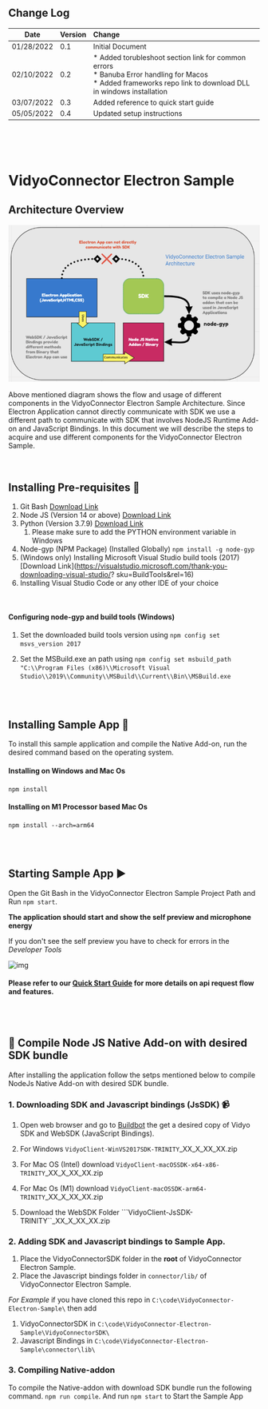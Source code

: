 ﻿## Change Log

|Date|Version|Change|
|---------------|-------|:------|
|01/28/2022|0.1| Initial Document|
|02/10/2022|0.2|* Added torubleshoot section link for common errors <br> * Banuba Error handling for Macos  <br> * Added frameworks repo link to download DLL in windows installation  |
|03/07/2022|0.3| Added reference to quick start guide |
|05/05/2022|0.4| Updated setup instructions |

<br><br><br>

# VidyoConnector Electron Sample 

## Architecture Overview

![App Icon](connector/images/img-overview.png?raw=true "Architecture Overview")

Above mentioned diagram shows the flow and usage of different components in the VidyoConnector Electron Sample Architecture. Since Electron Application cannot directly communicate with SDK we use a different path to communicate with SDK that involves NodeJS Runtime Add-on and JavaScript Bindings. In this document we will describe the steps to acquire and use different components for the VidyoConnector Electron Sample.
<br><br><br>


## Installing Pre-requisites :rocket: 

 1. Git Bash  [Download Link](https://git-scm.com/downloads)
 1. Node JS (Version 14 or above) [Download Link](https://nodejs.org/dist/v18.12.1/node-v18.12.1-x64.msi)
 1. Python (Version 3.7.9) [Download Link](https://www.python.org/downloads/)
    1. Please make sure to add the PYTHON environment variable in Windows
 1. Node-gyp (NPM Package) (Installed Globally) `npm install -g node-gyp`
 1. (Windows only) Installing Microsoft Visual Studio build tools (2017) [Download Link](https://visualstudio.microsoft.com/thank-you-downloading-visual-studio/?
sku=BuildTools&rel=16)
 1. Installing Visual Studio Code or any other IDE of your choice

<br>

#### Configuring node-gyp and build tools (Windows)
1. Set the downloaded build tools version using 
```npm config set msvs_version 2017```

1. Set the MSBuild.exe an path using
`npm config set msbuild_path "C:\\Program Files (x86)\\Microsoft Visual Studio\\2019\\Community\\MSBuild\\Current\\Bin\\MSBuild.exe`


 <br><br>

## Installing Sample App :crystal_ball: 
 To install this sample application and compile the Native Add-on, run the desired command based on the operating system.
  #### Installing on Windows and Mac Os
  `npm install`
  #### Installing on M1 Processor based Mac Os
  `npm install --arch=arm64`
  
  
  <br><br>

## Starting Sample App :arrow_forward: 

Open the Git Bash in the VidyoConnector Electron Sample Project Path and Run `npm start`.

**The application should start and show the self preview and microphone energy**

If you don't see the self preview you have to check for errors in the *Developer Tools*

![img](connector/images/img-dev-console.png?raw=true "Opening Developer Console") 

#### Please refer to our [Quick Start Guide](/quick-start-guide.md) for more details on api request flow and features.

<br/><br/>

## :wrench: Compile Node JS Native Add-on with desired SDK bundle
After installing the application follow the setps mentioned below to compile NodeJs Native Add-on with desired SDK bundle.

### 1. Downloading SDK and Javascript bindings (JsSDK) :video_camera:
   1. Open web browser and go to [Buildbot](http://vidyo-buildbot.edge.local:8010/builds/BRANCH_2_2/ondemand/%3cdesired_SDK_Version) the get a desired copy of Vidyo SDK and WebSDK (JavaScript Bindings).
   1. For Windows ```VidyoClient-WinVS2017SDK-TRINITY```\_XX\_X\_XX\_XX.zip  

   1. For Mac OS (Intel) download ```VidyoClient-macOSSDK-x64-x86-TRINITY```\_XX\_X\_XX\_XX.zip
   1. For Mac Os (M1) download ```VidyoClient-macOSSDK-arm64-TRINITY```\_XX\_X\_XX\_XX.zip
   1. Download the WebSDK Folder ```VidyoClient-JsSDK-TRINITY``\_XX\_X\_XX\_XX.zip

### 2. Adding SDK and Javascript bindings to Sample App.
 1. Place the VidyoConnectorSDK folder in the **root** of VidyoConnector Electron Sample.
 1. Place the Javascript bindings folder in `connector/lib/` of VidyoConnector Electron Sample.

*For Example* if you have cloned this repo in `C:\code\VidyoConnector-Electron-Sample\` then add 
1. VidyoConnectorSDK in `C:\code\VidyoConnector-Electron-Sample\VidyoConnectorSDK\`
1. Javascript Bindings in `C:\code\VidyoConnector-Electron-Sample\connector\lib\`


### 3. Compiling Native-addon
To compile the Native-addon with download SDK bundle run the following command.
`npm run compile`.
And run `npm start` to Start the Sample App
